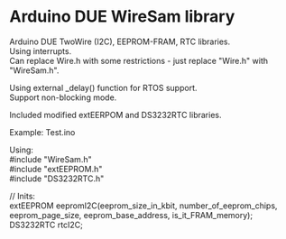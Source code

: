 # Arduino DUE WireSam library

Arduino DUE TwoWire (I2C), EEPROM-FRAM, RTC libraries.<br>
Using interrupts.<br>
Can replace Wire.h with some restrictions - just replace "Wire.h" with "WireSam.h".<br>

Using external _delay() function for RTOS support.<br>
Support non-blocking mode.<br>

Included modified extEERPOM and DS3232RTC libraries.

Example: Test.ino

Using:<br>
#include "WireSam.h"<br>
#include "extEEPROM.h"<br>
#include "DS3232RTC.h"<br>

// Inits:<br>
extEEPROM eepromI2C(eeprom_size_in_kbit, number_of_eeprom_chips, eeprom_page_size, eeprom_base_address, is_it_FRAM_memory);<br>
DS3232RTC rtcI2C;<br>



